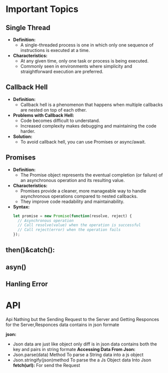 # Important Topics

## Single Thread
- **Definition:** 
  - A single-threaded process is one in which only one sequence of instructions is executed at a time.
- **Characteristics:**
  - At any given time, only one task or process is being executed.
  - Commonly seen in environments where simplicity and straightforward execution are preferred.

## Callback Hell
- **Definition:** 
  - Callback hell is a phenomenon that happens when multiple callbacks are nested on top of each other.
- **Problems with Callback Hell:**
  - Code becomes difficult to understand.
  - Increased complexity makes debugging and maintaining the code harder.
- **Solution:** 
  - To avoid callback hell, you can use Promises or async/await.
## Promises
- **Definition:** 
  - The Promise object represents the eventual completion (or failure) of an asynchronous operation and its resulting value.
- **Characteristics:**
  - Promises provide a cleaner, more manageable way to handle asynchronous operations compared to nested callbacks.
  - They improve code readability and maintainability.
- **Syntax:**
  ```javascript
  let promise = new Promise(function(resolve, reject) {
    // Asynchronous operation
    // Call resolve(value) when the operation is successful
    // Call reject(error) when the operation fails
  });

## then()&catch():
## asyn()
## Hanling Error

# API
Api Nathing but the Sending Request to the Server and Getting Responces for the Server,Responces data contains in json formate

**json:**
- Json data are just like object only diff is in json data contains both the key and pairs in string formate 
**Accessing Data From Json:**
- Json.parse(data) Method 
  To parse a String data into a js object
- Json.stringify(json)method
  To parse the a Js Object data Into Json
**fetch(url):**
For send the Request
